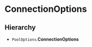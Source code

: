 ConnectionOptions
=================

Hierarchy[](#hierarchy "Direct link to Hierarchy")
---------------------------------------------------

*   `PoolOptions`.**ConnectionOptions**